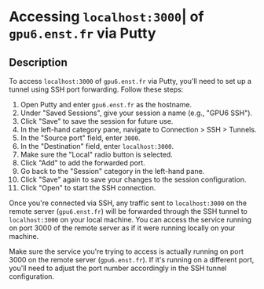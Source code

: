 # Accessing `localhost:3000`| of `gpu6.enst.fr` via Putty

## Description
To access `localhost:3000` of `gpu6.enst.fr` via Putty, you'll need to set up a tunnel using SSH port forwarding. Follow these steps:

1. Open Putty and enter `gpu6.enst.fr` as the hostname.
2. Under "Saved Sessions", give your session a name (e.g., "GPU6 SSH").
3. Click "Save" to save the session for future use.
4. In the left-hand category pane, navigate to Connection > SSH > Tunnels.
5. In the "Source port" field, enter `3000`.
6. In the "Destination" field, enter `localhost:3000`.
7. Make sure the "Local" radio button is selected.
8. Click "Add" to add the forwarded port.
9. Go back to the "Session" category in the left-hand pane.
10. Click "Save" again to save your changes to the session configuration.
11. Click "Open" to start the SSH connection.

Once you're connected via SSH, any traffic sent to `localhost:3000` on the remote server (`gpu6.enst.fr`) will be forwarded through the SSH tunnel to `localhost:3000` on your local machine. You can access the service running on port 3000 of the remote server as if it were running locally on your machine.

Make sure the service you're trying to access is actually running on port 3000 on the remote server (`gpu6.enst.fr`). If it's running on a different port, you'll need to adjust the port number accordingly in the SSH tunnel configuration.
